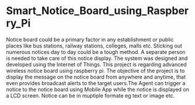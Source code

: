 # Smart_Notice_Board_using_Raspberry_Pi
Notice board could be a primary factor in any establishment or public places like bus stations, railway stations, colleges, malls etc. Sticking out numerous notices day to day could be a tough method. A separate person is needed to take care of this notice display. The system was designed and developed using the Internet of Things. This project is regarding advanced wireless notice board using raspberry pi. The objective of the project is to display the message on the notice board from anywhere and anytime, that even provides broadcast alerts to the target users.The Agent can trigger a notice to the notice board using Mobile App while the notice is displayed on a LCD screen. Notice can be in muptiple formate eg text or image etc.

